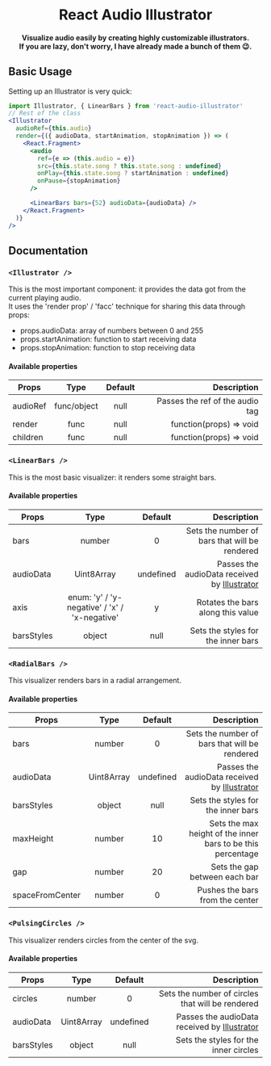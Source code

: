 <h1 align="center">React Audio Illustrator</h1>
<h4 align="center">
  Visualize audio easily by creating highly customizable illustrators. <br />
  If you are lazy, don't worry, I have already made a bunch of them 😉.
</h4>

## Basic Usage

Setting up an Illustrator is very quick:

```jsx
import Illustrator, { LinearBars } from 'react-audio-illustrator'
// Rest of the class
<Illustrator
  audioRef={this.audio}
  render={({ audioData, startAnimation, stopAnimation }) => (
    <React.Fragment>
      <audio
        ref={e => (this.audio = e)}
        src={this.state.song ? this.state.song : undefined}
        onPlay={this.state.song ? startAnimation : undefined}
        onPause={stopAnimation}
      />

      <LinearBars bars={52} audioData={audioData} />
    </React.Fragment>
  )}
/>
```

## Documentation

### `<Illustrator />`

This is the most important component: it provides the data got from the current playing audio. <br /> It uses the 'render prop' / 'facc' technique for sharing this data through props:

- props.audioData: array of numbers between 0 and 255
- props.startAnimation: function to start receiving data
- props.stopAnimation: function to stop receiving data

#### Available properties

| Props    |    Type     | Default |                     Description |
| -------- | :---------: | :-----: | ------------------------------: |
| audioRef | func/object |  null   | Passes the ref of the audio tag |
| render   |    func     |  null   |         function(props) => void |
| children |    func     |  null   |         function(props) => void |

### `<LinearBars />`

This is the most basic visualizer: it renders some straight bars.

#### Available properties

| Props      |                     Type                      |  Default  |                                                    Description |
| ---------- | :-------------------------------------------: | :-------: | -------------------------------------------------------------: |
| bars       |                    number                     |     0     |                  Sets the number of bars that will be rendered |
| audioData  |                  Uint8Array                   | undefined | Passes the audioData received by [Illustrator](#<illustrator>) |
| axis       | enum: 'y' / 'y-negative' / 'x' / 'x-negative' |     y     |                              Rotates the bars along this value |
| barsStyles |                    object                     |   null    |                             Sets the styles for the inner bars |

### `<RadialBars />`

This visualizer renders bars in a radial arrangement.

#### Available properties

| Props           |    Type    |  Default  |                                                    Description |
| --------------- | :--------: | :-------: | -------------------------------------------------------------: |
| bars            |   number   |     0     |                  Sets the number of bars that will be rendered |
| audioData       | Uint8Array | undefined | Passes the audioData received by [Illustrator](#<illustrator>) |
| barsStyles      |   object   |   null    |                             Sets the styles for the inner bars |
| maxHeight       |   number   |    10     |    Sets the max height of the inner bars to be this percentage |
| gap             |   number   |    20     |                                  Sets the gap between each bar |
| spaceFromCenter |   number   |     0     |                                Pushes the bars from the center |

### `<PulsingCircles />`

This visualizer renders circles from the center of the svg.

#### Available properties

| Props      |    Type    |  Default  |                                                    Description |
| ---------- | :--------: | :-------: | -------------------------------------------------------------: |
| circles    |   number   |     0     |               Sets the number of circles that will be rendered |
| audioData  | Uint8Array | undefined | Passes the audioData received by [Illustrator](#<illustrator>) |
| barsStyles |   object   |   null    |                          Sets the styles for the inner circles |
